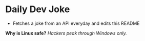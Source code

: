 
# Daily Dev Joke

- Fetches a joke from an API everyday and edits this README

**Why is Linux safe?**
*Hackers peak through Windows only.*
    